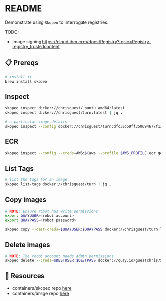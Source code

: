 # README

Demonstrate using `Skopeo` to interrogate registries.  

TODO:  

* Image signing https://cloud.ibm.com/docs/Registry?topic=Registry-registry_trustedcontent

## 📋 Prereqs

```sh
# install it
brew install skopeo
```

## Inspect

```sh
skopeo inspect docker://chrisguest/ubuntu_amd64:latest 
skopeo inspect docker://chrisguest/turn:latest | jq .   

# a particular image details
skopeo inspect --config docker://chrisguest/turn:dfc30c69ff350694677f1372c4845b6a6cfd7e6d
```

## ECR

```sh
skopeo inspect --config --creds=AWS:$(aws --profile $AWS_PROFILE ecr get-login-password --region $AWS_REGION) docker://xxxxxxxx.dkr.ecr.${AWS_REGION}.amazonaws.com/myecrimage:latest | jq .
```

## List Tags

```sh
# list the tags for an image. 
skopeo list-tags docker://chrisguest/turn | jq .
```

## Copy images

```sh
# NOTE: Ensure robot has write permissions
export QUAYUSER=<robot account>
export QUAYPASS=<robot password>

skopeo copy --dest-creds=$QUAYUSER:$QUAYPASS docker://chrisguest/turn:latest docker://quay.io/guestchris75/turn:latest
```

## Delete images

```sh
# NOTE: The robot account needs admin permissions 
skopeo delete --creds=$DESTUSER:$DESTPASS docker://quay.io/guestchris75/turn:latest
```

## 👀 Resources

* containers/skopeo repo [here](https://github.com/containers/skopeo)  
* containers/image repo [here](https://github.com/containers/image)  
